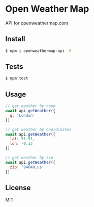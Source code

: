 # Open Weather Map

API for openweathermap.com

## Install

```sh
$ npm i openweathermap-api -S
```

## Tests

```sh
$ npm test
```

## Usage

```javascript
// get weather by name
await api.getWeather({
  q: 'London'
})

// get weather by coordinates
await api.getWeather({
  lat: 51.51,
  lon: -0.13
})

// get weather by zip
await api.getWeather({
  zip: '94040,us'
})
```

## License

MIT.

